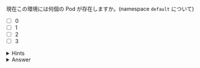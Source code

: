 現在この環境には何個の Pod が存在しますか。(namespace `default` について)

- [ ] 0
- [ ] 1
- [ ] 2
- [ ] 3

<details>
  <summary>Hints</summary>

`kubectl get pods` コマンドを使用します。  
短縮名を使用して `kubectl get po` と書くこともできます。

</details>

<details>
  <summary>Answer</summary>

0

</details>
